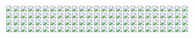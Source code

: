 ![](https://img.shields.io/static/v1?label=&message=%22fn%22&color=black)
![](https://img.shields.io/static/v1?label=&message=%22%20%22&color=aqua)
![](https://img.shields.io/static/v1?label=&message=%22main%28%29%22&color=black)
![](https://img.shields.io/static/v1?label=&message=%22%20%22&color=aqua)
![](https://img.shields.io/static/v1?label=&message=%22%7B%22&color=black)
![](https://img.shields.io/static/v1?label=&message=%22%5Cn%20%20%20%20%22&color=aqua)
![](https://img.shields.io/static/v1?label=&message=%22%2F%2F%22&color=black)
![](https://img.shields.io/static/v1?label=&message=%22%20%22&color=aqua)
![](https://img.shields.io/static/v1?label=&message=%22You%22&color=black)
![](https://img.shields.io/static/v1?label=&message=%22%20%22&color=aqua)
![](https://img.shields.io/static/v1?label=&message=%22can%22&color=black)
![](https://img.shields.io/static/v1?label=&message=%22%20%22&color=aqua)
![](https://img.shields.io/static/v1?label=&message=%22use%22&color=black)
![](https://img.shields.io/static/v1?label=&message=%22%20%22&color=aqua)
![](https://img.shields.io/static/v1?label=&message=%22escapes%22&color=black)
![](https://img.shields.io/static/v1?label=&message=%22%20%22&color=aqua)
![](https://img.shields.io/static/v1?label=&message=%22to%22&color=black)
![](https://img.shields.io/static/v1?label=&message=%22%20%22&color=aqua)
![](https://img.shields.io/static/v1?label=&message=%22write%22&color=black)
![](https://img.shields.io/static/v1?label=&message=%22%20%22&color=aqua)
![](https://img.shields.io/static/v1?label=&message=%22bytes%22&color=black)
![](https://img.shields.io/static/v1?label=&message=%22%20%22&color=aqua)
![](https://img.shields.io/static/v1?label=&message=%22by%22&color=black)
![](https://img.shields.io/static/v1?label=&message=%22%20%22&color=aqua)
![](https://img.shields.io/static/v1?label=&message=%22their%22&color=black)
![](https://img.shields.io/static/v1?label=&message=%22%20%22&color=aqua)
![](https://img.shields.io/static/v1?label=&message=%22hexadecimal%22&color=black)
![](https://img.shields.io/static/v1?label=&message=%22%20%22&color=aqua)
![](https://img.shields.io/static/v1?label=&message=%22values...%22&color=black)
![](https://img.shields.io/static/v1?label=&message=%22%5Cn%20%20%20%20%22&color=aqua)
![](https://img.shields.io/static/v1?label=&message=%22let%22&color=black)
![](https://img.shields.io/static/v1?label=&message=%22%20%22&color=aqua)
![](https://img.shields.io/static/v1?label=&message=%22byte_escape%22&color=black)
![](https://img.shields.io/static/v1?label=&message=%22%20%22&color=aqua)
![](https://img.shields.io/static/v1?label=&message=%22%3D%22&color=black)
![](https://img.shields.io/static/v1?label=&message=%22%20%22&color=aqua)
![](https://img.shields.io/static/v1?label=&message=%22%5C%22I%27m%20writing%20%5C%5Cx52%5C%5Cx75%5C%5Cx73%5C%5Cx74%21%5C%22%22&color=yellow)
![](https://img.shields.io/static/v1?label=&message=%22%3B%22&color=black)
![](https://img.shields.io/static/v1?label=&message=%22%5Cn%20%20%20%20%22&color=aqua)
![](https://img.shields.io/static/v1?label=&message=%22println%21%28%22&color=black)
![](https://img.shields.io/static/v1?label=&message=%22%5C%22What%20are%20you%20doing%5C%5Cx3F%20%28%5C%5C%5C%5Cx3F%20means%20%3F%29%20%7B%7D%5C%22%22&color=yellow)
![](https://img.shields.io/static/v1?label=&message=%22%2C%22&color=black)
![](https://img.shields.io/static/v1?label=&message=%22%20%22&color=aqua)
![](https://img.shields.io/static/v1?label=&message=%22byte_escape%29%3B%22&color=black)
![](https://img.shields.io/static/v1?label=&message=%22%5Cn%5Cn%20%20%20%20%22&color=aqua)
![](https://img.shields.io/static/v1?label=&message=%22%2F%2F%22&color=black)
![](https://img.shields.io/static/v1?label=&message=%22%20%22&color=aqua)
![](https://img.shields.io/static/v1?label=&message=%22...or%22&color=black)
![](https://img.shields.io/static/v1?label=&message=%22%20%22&color=aqua)
![](https://img.shields.io/static/v1?label=&message=%22Unicode%22&color=black)
![](https://img.shields.io/static/v1?label=&message=%22%20%22&color=aqua)
![](https://img.shields.io/static/v1?label=&message=%22code%22&color=black)
![](https://img.shields.io/static/v1?label=&message=%22%20%22&color=aqua)
![](https://img.shields.io/static/v1?label=&message=%22points.%22&color=black)
![](https://img.shields.io/static/v1?label=&message=%22%5Cn%20%20%20%20%22&color=aqua)
![](https://img.shields.io/static/v1?label=&message=%22let%22&color=black)
![](https://img.shields.io/static/v1?label=&message=%22%20%22&color=aqua)
![](https://img.shields.io/static/v1?label=&message=%22unicode_codepoint%22&color=black)
![](https://img.shields.io/static/v1?label=&message=%22%20%22&color=aqua)
![](https://img.shields.io/static/v1?label=&message=%22%3D%22&color=black)
![](https://img.shields.io/static/v1?label=&message=%22%20%22&color=aqua)
![](https://img.shields.io/static/v1?label=&message=%22%5C%22%5C%5Cu%7B211D%7D%5C%22%22&color=yellow)
![](https://img.shields.io/static/v1?label=&message=%22%3B%22&color=black)
![](https://img.shields.io/static/v1?label=&message=%22%5Cn%20%20%20%20%22&color=aqua)
![](https://img.shields.io/static/v1?label=&message=%22let%22&color=black)
![](https://img.shields.io/static/v1?label=&message=%22%20%22&color=aqua)
![](https://img.shields.io/static/v1?label=&message=%22character_name%22&color=black)
![](https://img.shields.io/static/v1?label=&message=%22%20%22&color=aqua)
![](https://img.shields.io/static/v1?label=&message=%22%3D%22&color=black)
![](https://img.shields.io/static/v1?label=&message=%22%20%22&color=aqua)
![](https://img.shields.io/static/v1?label=&message=%22%5C%22%5C%5C%5C%22DOUBLE-STRUCK%20CAPITAL%20R%5C%5C%5C%22%5C%22%22&color=yellow)
![](https://img.shields.io/static/v1?label=&message=%22%3B%22&color=black)
![](https://img.shields.io/static/v1?label=&message=%22%5Cn%5Cn%20%20%20%20%22&color=aqua)
![](https://img.shields.io/static/v1?label=&message=%22println%21%28%22&color=black)
![](https://img.shields.io/static/v1?label=&message=%22%5C%22Unicode%20character%20%7B%7D%20%28U%2B211D%29%20is%20called%20%7B%7D%5C%22%22&color=yellow)
![](https://img.shields.io/static/v1?label=&message=%22%2C%22&color=black)
![](https://img.shields.io/static/v1?label=&message=%22%5Cn%20%20%20%20%20%20%20%20%20%20%20%20%20%20%20%20%22&color=aqua)
![](https://img.shields.io/static/v1?label=&message=%22unicode_codepoint%2C%22&color=black)
![](https://img.shields.io/static/v1?label=&message=%22%20%22&color=aqua)
![](https://img.shields.io/static/v1?label=&message=%22character_name%22&color=black)
![](https://img.shields.io/static/v1?label=&message=%22%20%22&color=aqua)
![](https://img.shields.io/static/v1?label=&message=%22%29%3B%22&color=black)
![](https://img.shields.io/static/v1?label=&message=%22%5Cn%5Cn%5Cn%20%20%20%20%22&color=aqua)
![](https://img.shields.io/static/v1?label=&message=%22let%22&color=black)
![](https://img.shields.io/static/v1?label=&message=%22%20%22&color=aqua)
![](https://img.shields.io/static/v1?label=&message=%22long_string%22&color=black)
![](https://img.shields.io/static/v1?label=&message=%22%20%22&color=aqua)
![](https://img.shields.io/static/v1?label=&message=%22%3D%22&color=black)
![](https://img.shields.io/static/v1?label=&message=%22%20%22&color=aqua)
![](https://img.shields.io/static/v1?label=&message=%22%5C%22%28String%20literals%29%5Cn%20%20%20%20%20%20%20%20%20%20%20%20%20%20%20%20%20%20%20%20%20%20%20%20%5Bcan%20span%20multiple%20lines%5D%5Cn%20%20%20%20%20%20%20%20%20%20%20%20%20%20%20%20%20%20%20%20%20%20%20%20%7BThe%20linebreak%20and%20indentation%20here%7D%5Cn%20%20%20%20%20%20%20%20%20%20%20%20%20%20%20%20%20%20%20%20%20%20%20%20%28can%20be%20escaped%20too%29%5C%22%22&color=yellow)
![](https://img.shields.io/static/v1?label=&message=%22%3B%22&color=black)
![](https://img.shields.io/static/v1?label=&message=%22%5Cn%20%20%20%20%22&color=aqua)
![](https://img.shields.io/static/v1?label=&message=%22println%21%28%22&color=black)
![](https://img.shields.io/static/v1?label=&message=%22%5C%22%7B%7D%5C%22%22&color=yellow)
![](https://img.shields.io/static/v1?label=&message=%22%2C%22&color=black)
![](https://img.shields.io/static/v1?label=&message=%22%20%22&color=aqua)
![](https://img.shields.io/static/v1?label=&message=%22long_string%29%3B%22&color=black)
![](https://img.shields.io/static/v1?label=&message=%22%5Cn%22&color=aqua)
![](https://img.shields.io/static/v1?label=&message=%22%7D%22&color=black)
![](https://img.shields.io/static/v1?label=&message=%22%5Cn%22&color=aqua)
